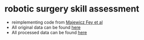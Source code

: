 # robotic surgery skill assessment
- reimplementing code from [Majewicz Fey et al](https://arxiv.org/pdf/2304.14589.pdf)
- All original data can be found [here](https://drive.google.com/drive/folders/1dZpXgChZCrY_dVnuGU7ZSItuI0rX3qL5?usp=sharing)
- All processed data can be found [here](https://drive.google.com/drive/folders/1m-iM-hVPYv_aqBLK7VTssZjGIoGYWbo0?usp=sharing)